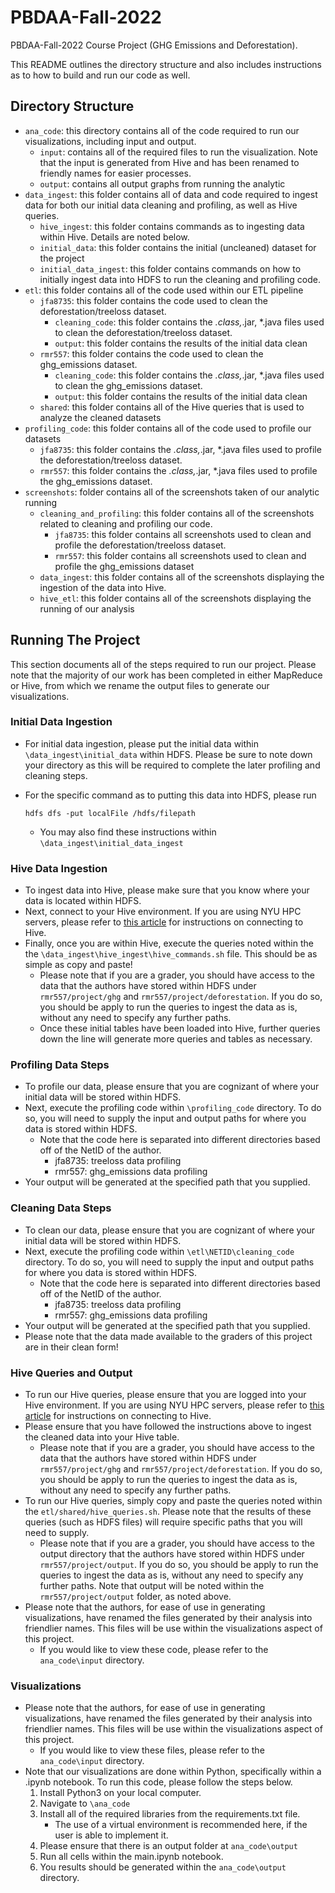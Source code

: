 # PBDAA-Fall-2022

PBDAA-Fall-2022 Course Project (GHG Emissions and Deforestation).

 This README outlines the directory structure and also includes instructions as to how to build and run our code as well.

## Directory Structure

* `ana_code`: this directory contains all of the code required to run our visualizations, including input and output.
  * `input`: contains all of the required files to run the visualization. Note that the input is generated from Hive and has been renamed to friendly names for easier processes.
  * `output`: contains all output graphs from running the analytic
* `data_ingest`: this folder contains all of data and code required to ingest data for both our initial data cleaning and profiling, as well as Hive queries.
  * `hive_ingest`: this folder contains commands as to ingesting data within Hive. Details are noted below.
  * `initial_data`: this folder contains the initial (uncleaned) dataset for the project
  * `initial_data_ingest`: this folder contains commands on how to initially ingest data into HDFS to run the cleaning and profiling code.
* `etl`: this folder contains all of the code used within our ETL pipeline
  * `jfa8735`: this folder contains the code used to clean the deforestation/treeloss dataset.
    * `cleaning_code`: this folder contains the *.class,*.jar, *.java files used to clean the deforestation/treeloss dataset.
    * `output`: this folder contains the results of the initial data clean
  * `rmr557`: this folder contains the code used to clean the ghg_emissions dataset.
    * `cleaning_code`: this folder contains the *.class,*.jar, *.java files used to clean the ghg_emissions dataset.
    * `output`: this folder contains the results of the initial data clean
  * `shared`: this folder contains all of the Hive queries that is used to analyze the cleaned datasets
* `profiling_code`: this folder contains all of the code used to profile our datasets
  * `jfa8735`: this folder contains the *.class,*.jar, *.java files used to profile the deforestation/treeloss dataset.
  * `rmr557`: this folder contains the *.class,*.jar, *.java files used to profile the ghg_emissions dataset.
* `screenshots`: folder contains all of the screenshots taken of our analytic running
  * `cleaning_and_profiling`: this folder contains all of the screenshots related to cleaning and profiling our code.
    * `jfa8735`: this folder contains all screenshots used to clean and profile the deforestation/treeloss dataset.
    * `rmr557`: this folder contains all screenshots used to clean and profile the ghg_emissions dataset
  * `data_ingest`: this folder contains all of the screenshots displaying the ingestion of the data into Hive.
  * `hive_etl`: this folder contains all of the screenshots displaying the running of our analysis

## Running The Project

This section documents all of the steps required to run our project. Please note that the majority of our work has been completed in either MapReduce or Hive, from which we rename the output files to generate our visualizations.

### Initial Data Ingestion

* For initial data ingestion, please put the initial data within `\data_ingest\initial_data` within HDFS. Please be sure to note down your directory as this will be required to complete the later profiling and cleaning steps.
* For the specific command as to putting this data into HDFS, please run
  
      hdfs dfs -put localFile /hdfs/filepath 

  * You may also find these instructions within `\data_ingest\initial_data_ingest`

### Hive Data Ingestion

* To ingest data into Hive, please make sure that you know where your data is located within HDFS.
* Next, connect to your Hive environment. If you are using NYU HPC servers, please refer to [this article](https://sites.google.com/nyu.edu/nyu-hpc/training-support/tutorials/big-data-tutorial-hive?authuser=0) for instructions on connecting to Hive.
* Finally, once you are within Hive, execute the queries noted within the the `\data_ingest\hive_ingest\hive_commands.sh` file. This should be as simple as copy and paste!
  * Please note that if you are a grader, you should have access to the data that the authors have stored within HDFS under `rmr557/project/ghg` and `rmr557/project/deforestation`. If you do so, you should be apply to run the queries to ingest the data as is, without any need to specify any further paths.
  * Once these initial tables have been loaded into Hive, further queries down the line will generate more queries and tables as necessary.

### Profiling Data Steps

* To profile our data, please ensure that you are cognizant of where your initial data will be stored within HDFS.
* Next, execute the profiling code within `\profiling_code` directory. To do so, you will need to supply the input and output paths for where you data is stored within HDFS.
  * Note that the code here is separated into different directories based off of the NetID of the author.
    * jfa8735: treeloss data profiling
    * rmr557: ghg_emissions data profiling
* Your output will be generated at the specified path that you supplied.

### Cleaning Data Steps

* To clean our data, please ensure that you are cognizant of where your initial data will be stored within HDFS.
* Next, execute the profiling code within `\etl\NETID\cleaning_code` directory. To do so, you will need to supply the input and output paths for where you data is stored within HDFS.
  * Note that the code here is separated into different directories based off of the NetID of the author.
    * jfa8735: treeloss data profiling
    * rmr557: ghg_emissions data profiling
* Your output will be generated at the specified path that you supplied.
* Please note that the data made available to the graders of this project are in their clean form!

### Hive Queries and Output

* To run our Hive queries, please ensure that you are logged into your Hive environment. If you are using NYU HPC servers, please refer to [this article](https://sites.google.com/nyu.edu/nyu-hpc/training-support/tutorials/big-data-tutorial-hive?authuser=0) for instructions on connecting to Hive.
* Please ensure that you have followed the instructions above to ingest the cleaned data into your Hive table.
  * Please note that if you are a grader, you should have access to the data that the authors have stored within HDFS under `rmr557/project/ghg` and `rmr557/project/deforestation`. If you do so, you should be apply to run the queries to ingest the data as is, without any need to specify any further paths.
* To run our Hive queries, simply copy and paste the queries noted within the `etl/shared/hive_queries.sh`. Please note that the results of these queries (such as HDFS files) will require specific paths that you will need to supply.
  * Please note that if you are a grader, you should have access to the output directory that the authors have stored within HDFS under `rmr557/project/output`. If you do so, you should be apply to run the queries to ingest the data as is, without any need to specify any further paths. Note that output will be noted within the `rmr557/project/output` folder, as noted above.
* Please note that the authors, for ease of use in generating visualizations, have renamed the files generated by their analysis into friendlier names. This files will be use within the visualizations aspect of this project.
  * If you would like to view these code, please refer to the `ana_code\input` directory.

### Visualizations

* Please note that the authors, for ease of use in generating visualizations, have renamed the files generated by their analysis into friendlier names. This files will be use within the visualizations aspect of this project.
  * If you would like to view these files, please refer to the `ana_code\input` directory.
* Note that our visualizations are done within Python, specifically within a .ipynb notebook. To run this code, please follow the steps below.
  1. Install Python3 on your local computer.
  2. Navigate to `\ana_code`
  3. Install all of the required libraries from the requirements.txt file.
     * The use of a virtual environment is recommended here, if the user is able to implement it.
  4. Please ensure that there is an output folder at `ana_code\output`
  5. Run all cells within the main.ipynb notebook.
  6. You results should be generated within the `ana_code\output` directory.
